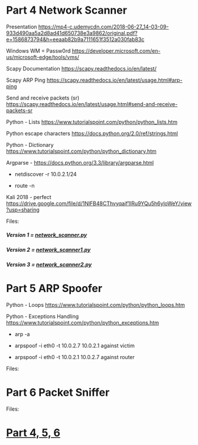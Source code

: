 # Part 4 Network Scanner

Presentation https://mp4-c.udemycdn.com/2018-06-27_14-03-09-933d490aa5a2d8ad41d650738e3a9862/original.pdf?e=1586873794&h=eeaab82b9a7111651f3512a030fab83c

Windows WM = Passw0rd https://developer.microsoft.com/en-us/microsoft-edge/tools/vms/

Scapy Documentation https://scapy.readthedocs.io/en/latest/

Scapy ARP Ping https://scapy.readthedocs.io/en/latest/usage.html#arp-ping

Send and receive packets (sr) https://scapy.readthedocs.io/en/latest/usage.html#send-and-receive-packets-sr

Python - Lists https://www.tutorialspoint.com/python/python_lists.htm

Python escape characters https://docs.python.org/2.0/ref/strings.html

Python - Dictionary https://www.tutorialspoint.com/python/python_dictionary.htm

Argparse - https://docs.python.org/3.3/library/argparse.html

- netdiscover -r 10.0.2.1/24

- route -n

Kali 2018 - perfect https://drive.google.com/file/d/1NlFB48CThvyqaif1IRu9YQu5h6yloWeY/view?usp=sharing

Files:

##### Version 1 = [network_scanner.py](https://github.com/n3m351d4/Snippets-and-notes-from-course-Learn-Python-Ethical-Hacking/blob/master/network_scanner.py)

##### Version 2 = [network_scanner1.py](https://github.com/n3m351d4/Snippets-and-notes-from-course-Learn-Python-Ethical-Hacking/blob/master/network_scanner1.py)

##### Version 3 = [network_scanner2.py](https://github.com/n3m351d4/Snippets-and-notes-from-course-Learn-Python-Ethical-Hacking/blob/master/network_scanner2.py)

# Part 5 ARP Spoofer

Python - Loops https://www.tutorialspoint.com/python/python_loops.htm

Python - Exceptions Handling https://www.tutorialspoint.com/python/python_exceptions.htm

- arp -a

- arpspoof -i eth0 -t 10.0.2.7 10.0.2.1 against victim

- arpspoof -i eth0 -t 10.0.2.1 10.0.2.7 against router

Files:


# Part 6 Packet Sniffer

Files:


# [Part 4, 5, 6](link)
